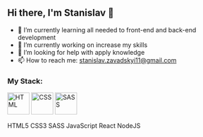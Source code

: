 ## Hi there, I'm Stanislav 👋

- 🌱 I’m currently learning all needed to front-end and back-end development
- 🔭 I’m currently working on increase my skills
- 🤔 I’m looking for help with apply knowledge
- 📫 How to reach me: stanislav.zavadskyi11@gmail.com

### My Stack:
<img src="https://user-images.githubusercontent.com/101670941/213763144-86dcbb6e-afb0-4f87-8b82-8037ba8a0e68.png" width="50" height="50" alt="HTML" /> <img src="https://user-images.githubusercontent.com/101670941/213763169-2fdcaace-2c1b-46bf-af8f-b551ee8ed45b.png" width="50" height="50" alt="CSS" /> <img src="https://user-images.githubusercontent.com/101670941/213763191-92fba9a8-f63a-4a59-8ec7-2fc158952838.png" width="50" height="50" alt="SASS" />



HTML5 CSS3 SASS JavaScript React NodeJS
